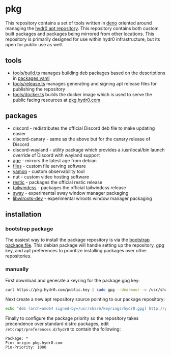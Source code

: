 # pkg

This repository contains a set of tools written in [deno](https://deno.land/) oriented around managing the [hydr0 apt repository](https://pkg.hydr0.com). This repository contains both custom built packages and packages being mirrored from other locations. This repository is primarily designed for use within hydr0 infrastructure, but its open for public use as well.

## tools

- [tools/build.ts](tools/build.ts) manages building deb packages based on the descriptions in [packages.yaml](packages.yaml)
- [tools/release.ts](tools/release.ts) manages generating and signing apt release files for publishing the repository
- [tools/docker.ts](tools/docker.ts) builds the docker image which is used to serve the public facing resources at [pkg.hydr0.com](https://pkg.hydr0.com)

## packages

- discord - redistributes the official Discord deb file to make updating easier
- discord-canary - same as the above but for the canary release of Discord
- discord-wayland - utility package which provides a /usr/local/bin launch override of Discord with wayland support
- [age](https://github.com/FiloSottile/age) - mirrors the latest age from debian
- [files](https://github.com/brngle/files) - custom file serving software
- [yamon](https://github.com/b1naryth1ef/yamon) - custom observability tool
- nut - custom video hosting software
- [restic](https://github.com/restic/restic) - packages the official restic release
- [tailwindcss](https://github.com/tailwindlabs/tailwindcss) - packages the official tailwindcss release
- [sway](https://github.com/swaywm/sway) - experimental sway window manager packaging
- [libwlroots-dev](https://gitlab.freedesktop.org/wlroots/wlroots) - experimental wlroots window manager packaging

## installation

### bootstrap package

The easiest way to install the package repository is via the [bootstrap package file](https://pkg.hydr0.com/hydr0-pkg-repo_1.0.0_amd64.deb). This debian package will handle setting up the repository, gpg key, and apt preferences to prioritize installing packages over other repositories.

### manually

First download and generate a keyring for the package gpg key:

```bash
curl https://pkg.hydr0.com/public.key | sudo gpg --dearmour -o /usr/share/keyrings/hydr0.gpg
```

Next create a new apt repository source pointing to our package repository:

```bash
echo "deb [arch=amd64 signed-by=/usr/share/keyrings/hydr0.gpg] http://pkg.hydr0.com/apt stable main" | sudo tee /etc/apt/sources.list.d/hydr0.list
```

Finally to configure the package priority so the repository takes precendence over standard distro packages, edit `/etc/apt/preferences.d/hydr0` to contain the following:

```
Package: *
Pin: origin pkg.hydr0.com
Pin-Priority: 1000
```
